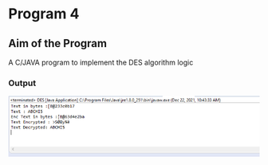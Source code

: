 
# Program 4

## Aim of the Program

A C/JAVA program to implement the DES algorithm logic


### Output

![output](Program4_Output.png)
